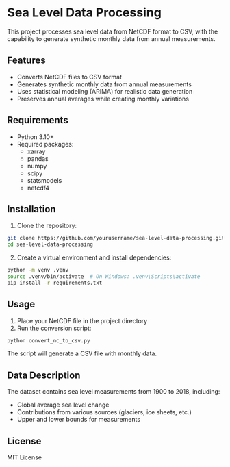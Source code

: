 # Sea Level Data Processing

This project processes sea level data from NetCDF format to CSV, with the capability to generate synthetic monthly data from annual measurements.

## Features

- Converts NetCDF files to CSV format
- Generates synthetic monthly data from annual measurements
- Uses statistical modeling (ARIMA) for realistic data generation
- Preserves annual averages while creating monthly variations

## Requirements

- Python 3.10+
- Required packages:
  - xarray
  - pandas
  - numpy
  - scipy
  - statsmodels
  - netcdf4

## Installation

1. Clone the repository:
```bash
git clone https://github.com/yourusername/sea-level-data-processing.git
cd sea-level-data-processing
```

2. Create a virtual environment and install dependencies:
```bash
python -m venv .venv
source .venv/bin/activate  # On Windows: .venv\Scripts\activate
pip install -r requirements.txt
```

## Usage

1. Place your NetCDF file in the project directory
2. Run the conversion script:
```bash
python convert_nc_to_csv.py
```

The script will generate a CSV file with monthly data.

## Data Description

The dataset contains sea level measurements from 1900 to 2018, including:
- Global average sea level change
- Contributions from various sources (glaciers, ice sheets, etc.)
- Upper and lower bounds for measurements

## License

MIT License 